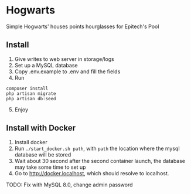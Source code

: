 # Hogwarts

Simple Hogwarts' houses points hourglasses for Epitech's Pool

## Install

1. Give writes to web server in storage/logs
2. Set up a MySQL database
3. Copy .env.example to .env and fill the fields
4. Run

  ```
  composer install
  php artisan migrate
  php artisan db:seed
  ```

5. Enjoy


## Install with Docker

1. Install docker
2. Run ```./start_docker.sh path```, with ```path``` the location where the mysql database will be stored
3. Wait about 30 second after the second container launch, the database may take some time to set up
4. Go to http://docker.localhost, which should resolve to localhost.

TODO: Fix with MySQL 8.0, change admin password
